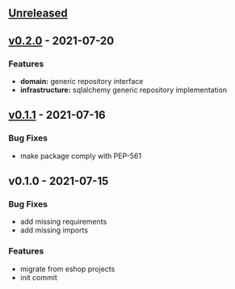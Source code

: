 <a name="unreleased"></a>
## [Unreleased]


<a name="v0.2.0"></a>
## [v0.2.0] - 2021-07-20
### Features
- **domain:** generic repository interface
- **infrastructure:** sqlalchemy generic repository implementation


<a name="v0.1.1"></a>
## [v0.1.1] - 2021-07-16
### Bug Fixes
- make package comply with PEP-561


<a name="v0.1.0"></a>
## v0.1.0 - 2021-07-15
### Bug Fixes
- add missing requirements
- add missing imports

### Features
- migrate from eshop projects
- init commit


[Unreleased]: https://github.com/Huangkai1008/seedwork-python/compare/v0.2.0...HEAD
[v0.2.0]: https://github.com/Huangkai1008/seedwork-python/compare/v0.1.1...v0.2.0
[v0.1.1]: https://github.com/Huangkai1008/seedwork-python/compare/v0.1.0...v0.1.1
